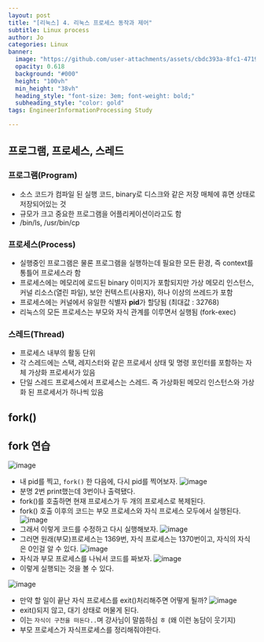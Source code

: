 ```yaml
---
layout: post
title: "[리눅스] 4. 리눅스 프로세스 동작과 제어"
subtitle: Linux process
author: Jo
categories: Linux
banner:
  image: "https://github.com/user-attachments/assets/cbdc393a-8fc1-4719-b5c6-8ee3b4453099"
  opacity: 0.618
  background: "#000"
  height: "100vh"
  min_height: "38vh"
  heading_style: "font-size: 3em; font-weight: bold;"
  subheading_style: "color: gold"
tags: EngineerInformationProcessing Study

---
```


## 프로그램, 프로세스, 스레드
### 프로그램(Program)
- 소스 코드가 컴파일 된 실행 코드, binary로 디스크와 같은 저장 매체에 휴면 상태로 저장되어있는 것
- 규모가 크고 중요한 프로그램을 어플리케이션이라고도 함
- /bin/ls, /usr/bin/cp
### 프로세스(Process)
- 실행중인 프로그램은 물론 프로그램을 실행하는데 필요한 모든 환경, 즉 context를 통틀어 프로세스라 함
- 프로세스에는 메모리에 로드된 binary 이미지가 포함되지만 가상 메모리 인스턴스, 커널 리소스(열린 파일), 보안 컨텍스트(사용자), 하나 이상의 쓰레드가 포함
- 프로세스에는 커널에서 유일한 식별자 <b>pid</b>가 할당됨 (최대값 : 32768)
- 리눅스의 모든 프로세스는 부모와 자식 관계를 이루면서 실행됨 (fork-exec)
### 스레드(Thread)
- 프로세스 내부의 활동 단위
- 각 스레드에는 스택, 레지스터와 같은 프로세서 상태 및 명령 포인터를 포함하는 자체 가상화 프로세서가 있음
- 단일 스레드 프로세스에서 프로세스는 스레드. 즉 가상화된 메모리 인스턴스와 가상화 된 프로세서가 하나씩 있음



## fork()


## fork 연습

![image](https://github.com/user-attachments/assets/d00964cc-f2cc-4336-99f9-12b76046aa9f)
- 내 pid를 찍고, ``fork()`` 한 다음에, 다시 pid를 찍어보자.
![image](https://github.com/user-attachments/assets/29bd1bc4-7245-4075-8eed-4332a5ed617a)
- 분명 2번 print했는데 3번이나 출력됐다.
- fork()를 호출하면 현재 프로세스가 두 개의 프로세스로 복제된다.
- fork() 호출 이후의 코드는 부모 프로세스와 자식 프로세스 모두에서 실행된다.
![image](https://github.com/user-attachments/assets/5ad607fc-d63b-456a-8b5c-a1e16ff549dc)
- 그래서 이렇게 코드를 수정하고 다시 실행해보자.
![image](https://github.com/user-attachments/assets/687fe54c-95e3-4f03-b88d-8995d070e642)
- 그러면 원래(부모)프로세스는 1369번, 자식 프로세스는 1370번이고, 자식의 자식은 0인걸 알 수 있다.
![image](https://github.com/user-attachments/assets/f37e31bb-53b6-497f-b71e-05b79cff101d)
- 자식과 부모 프로세스를 나눠서 코드를 짜보자.
![image](https://github.com/user-attachments/assets/f559e3a5-e4fe-41a2-9617-5b1faba429d2)
- 이렇게 실행되는 것을 볼 수 있다.

![image](https://github.com/user-attachments/assets/e2e5ad65-1e36-4d5e-80ad-bdcddb7b469f)
- 만약 할 일이 끝난 자식 프로세스를 exit()처리해주면 어떻게 될까?
![image](https://github.com/user-attachments/assets/88d142a5-e505-4367-ba3f-563b5d1ce3ac)
- exit()되지 않고, 대기 상태로 머물게 된다.
- 이는 ``자식이 구천을 떠돈다..``며 강사님이 말씀하심 ㅎ (왜 이런 농담이 웃기지)
- 부모 프로세스가 자식프로세스를 정리해줘야한다.










